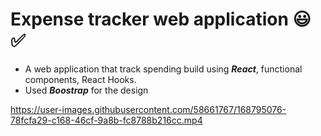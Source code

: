 # Expense tracker web application 😃 ✅
* A web application that track spending build using ***React***, functional components, React Hooks.
* Used ***Boostrap*** for the design




https://user-images.githubusercontent.com/58661767/168795076-78fcfa29-c168-46cf-9a8b-fc8788b216cc.mp4

